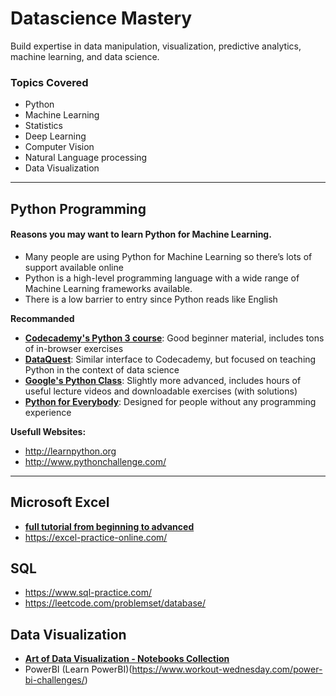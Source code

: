 # Datascience Mastery

Build expertise in data manipulation, visualization, predictive analytics, machine learning, and data science.

### Topics Covered

- Python
- Machine Learning
- Statistics
- Deep Learning
- Computer Vision
- Natural Language processing
- Data Visualization

---

## Python Programming

#### Reasons you may want to learn Python for Machine Learning.

- Many people are using Python for Machine Learning so there’s lots of support available online
- Python is a high-level programming language with a wide range of Machine Learning frameworks available.
- There is a low barrier to entry since Python reads like English

**Recommanded**
- **[Codecademy's Python 3 course](https://www.codecademy.com/learn/learn-python-3)**: Good beginner material, includes tons of in-browser exercises
- **[DataQuest](https://dataquest.io/)**: Similar interface to Codecademy, but focused on teaching Python in the context of data science
- **[Google's Python Class](https://developers.google.com/edu/python/)**: Slightly more advanced, includes hours of useful lecture videos and downloadable exercises (with solutions)
- **[Python for Everybody](https://www.coursera.org/specializations/python)**: Designed for people without any programming experience

**Usefull Websites:**
- http://learnpython.org
- http://www.pythonchallenge.com/
---
## Microsoft Excel

- **[full tutorial from beginning to advanced](https://edu.gcfglobal.org/en/excel/)**
- https://excel-practice-online.com/

## SQL

- https://www.sql-practice.com/
- https://leetcode.com/problemset/database/

## Data Visualization

- **[Art of Data Visualization - Notebooks Collection](https://www.kaggle.com/discussions/general/364289)**
- PowerBI (Learn PowerBI)(https://www.workout-wednesday.com/power-bi-challenges/)
